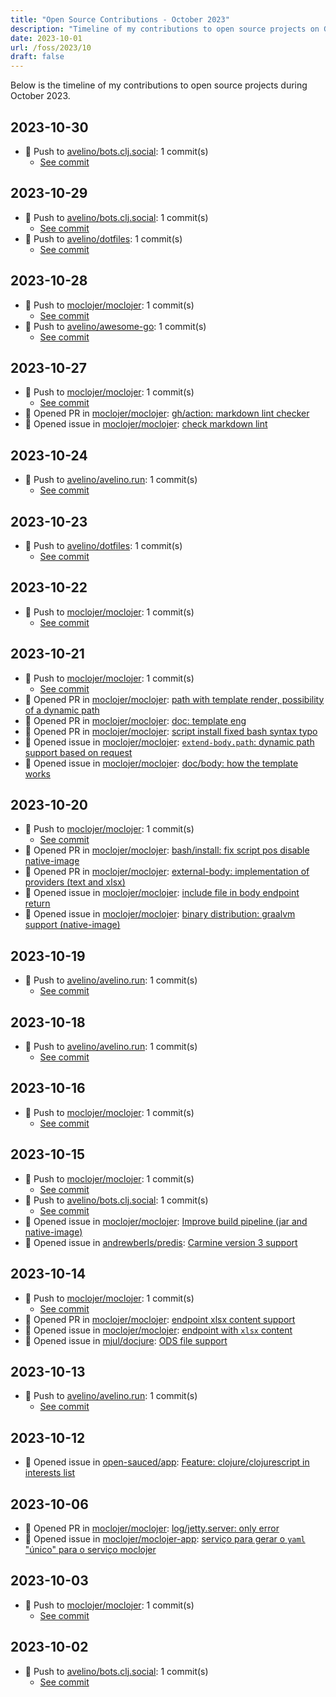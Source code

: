 ```yaml
---
title: "Open Source Contributions - October 2023"
description: "Timeline of my contributions to open source projects on GitHub during October 2023."
date: 2023-10-01
url: /foss/2023/10
draft: false
---
```


Below is the timeline of my contributions to open source projects during October 2023.

## 2023-10-30

- 🔨 Push to [avelino/bots.clj.social](https://github.com/avelino/bots.clj.social): 1 commit(s)
  - [See commit](https://github.com/avelino/bots.clj.social/commits/main/?author=avelino&since=2023-10-30&until=2023-10-30)

## 2023-10-29

- 🔨 Push to [avelino/bots.clj.social](https://github.com/avelino/bots.clj.social): 1 commit(s)
  - [See commit](https://github.com/avelino/bots.clj.social/commits/main/?author=avelino&since=2023-10-29&until=2023-10-29)
- 🔨 Push to [avelino/dotfiles](https://github.com/avelino/dotfiles): 1 commit(s)
  - [See commit](https://github.com/avelino/dotfiles/commits/main/?author=avelino&since=2023-10-29&until=2023-10-29)

## 2023-10-28

- 🔨 Push to [moclojer/moclojer](https://github.com/moclojer/moclojer): 1 commit(s)
  - [See commit](https://github.com/moclojer/moclojer/commits/main/?author=avelino&since=2023-10-28&until=2023-10-28)
- 🔨 Push to [avelino/awesome-go](https://github.com/avelino/awesome-go): 1 commit(s)
  - [See commit](https://github.com/avelino/awesome-go/commits/main/?author=avelino&since=2023-10-28&until=2023-10-28)

## 2023-10-27

- 🔨 Push to [moclojer/moclojer](https://github.com/moclojer/moclojer): 1 commit(s)
  - [See commit](https://github.com/moclojer/moclojer/commits/main/?author=avelino&since=2023-10-27&until=2023-10-27)
- 🔀 Opened PR in [moclojer/moclojer](https://github.com/moclojer/moclojer): [gh/action: markdown lint checker](https://github.com/moclojer/moclojer/pull/169)
- 🐛 Opened issue in [moclojer/moclojer](https://github.com/moclojer/moclojer): [check markdown lint](https://github.com/moclojer/moclojer/issues/168)

## 2023-10-24

- 🔨 Push to [avelino/avelino.run](https://github.com/avelino/avelino.run): 1 commit(s)
  - [See commit](https://github.com/avelino/avelino.run/commits/main/?author=avelino&since=2023-10-24&until=2023-10-24)

## 2023-10-23

- 🔨 Push to [avelino/dotfiles](https://github.com/avelino/dotfiles): 1 commit(s)
  - [See commit](https://github.com/avelino/dotfiles/commits/main/?author=avelino&since=2023-10-23&until=2023-10-23)

## 2023-10-22

- 🔨 Push to [moclojer/moclojer](https://github.com/moclojer/moclojer): 1 commit(s)
  - [See commit](https://github.com/moclojer/moclojer/commits/main/?author=avelino&since=2023-10-22&until=2023-10-22)

## 2023-10-21

- 🔨 Push to [moclojer/moclojer](https://github.com/moclojer/moclojer): 1 commit(s)
  - [See commit](https://github.com/moclojer/moclojer/commits/main/?author=avelino&since=2023-10-21&until=2023-10-21)
- 🔀 Opened PR in [moclojer/moclojer](https://github.com/moclojer/moclojer): [path with template render, possibility of a dynamic path](https://github.com/moclojer/moclojer/pull/167)
- 🔀 Opened PR in [moclojer/moclojer](https://github.com/moclojer/moclojer): [doc: template eng](https://github.com/moclojer/moclojer/pull/165)
- 🔀 Opened PR in [moclojer/moclojer](https://github.com/moclojer/moclojer): [script install fixed bash syntax typo](https://github.com/moclojer/moclojer/pull/164)
- 🐛 Opened issue in [moclojer/moclojer](https://github.com/moclojer/moclojer): [`extend-body.path`: dynamic path support based on request](https://github.com/moclojer/moclojer/issues/166)
- 🐛 Opened issue in [moclojer/moclojer](https://github.com/moclojer/moclojer): [doc/body: how the template works](https://github.com/moclojer/moclojer/issues/163)

## 2023-10-20

- 🔨 Push to [moclojer/moclojer](https://github.com/moclojer/moclojer): 1 commit(s)
  - [See commit](https://github.com/moclojer/moclojer/commits/main/?author=avelino&since=2023-10-20&until=2023-10-20)
- 🔀 Opened PR in [moclojer/moclojer](https://github.com/moclojer/moclojer): [bash/install: fix script pos disable native-image](https://github.com/moclojer/moclojer/pull/162)
- 🔀 Opened PR in [moclojer/moclojer](https://github.com/moclojer/moclojer): [external-body: implementation of providers (text and xlsx)](https://github.com/moclojer/moclojer/pull/161)
- 🐛 Opened issue in [moclojer/moclojer](https://github.com/moclojer/moclojer): [include file in body endpoint return](https://github.com/moclojer/moclojer/issues/160)
- 🐛 Opened issue in [moclojer/moclojer](https://github.com/moclojer/moclojer): [binary distribution: graalvm support (native-image)](https://github.com/moclojer/moclojer/issues/158)

## 2023-10-19

- 🔨 Push to [avelino/avelino.run](https://github.com/avelino/avelino.run): 1 commit(s)
  - [See commit](https://github.com/avelino/avelino.run/commits/main/?author=avelino&since=2023-10-19&until=2023-10-19)

## 2023-10-18

- 🔨 Push to [avelino/avelino.run](https://github.com/avelino/avelino.run): 1 commit(s)
  - [See commit](https://github.com/avelino/avelino.run/commits/main/?author=avelino&since=2023-10-18&until=2023-10-18)

## 2023-10-16

- 🔨 Push to [moclojer/moclojer](https://github.com/moclojer/moclojer): 1 commit(s)
  - [See commit](https://github.com/moclojer/moclojer/commits/main/?author=avelino&since=2023-10-16&until=2023-10-16)

## 2023-10-15

- 🔨 Push to [moclojer/moclojer](https://github.com/moclojer/moclojer): 1 commit(s)
  - [See commit](https://github.com/moclojer/moclojer/commits/main/?author=avelino&since=2023-10-15&until=2023-10-15)
- 🔨 Push to [avelino/bots.clj.social](https://github.com/avelino/bots.clj.social): 1 commit(s)
  - [See commit](https://github.com/avelino/bots.clj.social/commits/main/?author=avelino&since=2023-10-15&until=2023-10-15)
- 🐛 Opened issue in [moclojer/moclojer](https://github.com/moclojer/moclojer): [Improve build pipeline (jar and native-image)](https://github.com/moclojer/moclojer/issues/154)
- 🐛 Opened issue in [andrewberls/predis](https://github.com/andrewberls/predis): [Carmine version 3 support](https://github.com/andrewberls/predis/issues/10)

## 2023-10-14

- 🔨 Push to [moclojer/moclojer](https://github.com/moclojer/moclojer): 1 commit(s)
  - [See commit](https://github.com/moclojer/moclojer/commits/main/?author=avelino&since=2023-10-14&until=2023-10-14)
- 🔀 Opened PR in [moclojer/moclojer](https://github.com/moclojer/moclojer): [endpoint xlsx content support](https://github.com/moclojer/moclojer/pull/153)
- 🐛 Opened issue in [moclojer/moclojer](https://github.com/moclojer/moclojer): [endpoint with `xlsx` content](https://github.com/moclojer/moclojer/issues/152)
- 🐛 Opened issue in [mjul/docjure](https://github.com/mjul/docjure): [ODS file support](https://github.com/mjul/docjure/issues/110)

## 2023-10-13

- 🔨 Push to [avelino/avelino.run](https://github.com/avelino/avelino.run): 1 commit(s)
  - [See commit](https://github.com/avelino/avelino.run/commits/main/?author=avelino&since=2023-10-13&until=2023-10-13)

## 2023-10-12

- 🐛 Opened issue in [open-sauced/app](https://github.com/open-sauced/app): [Feature: clojure/clojurescript in interests list](https://github.com/open-sauced/app/issues/1878)

## 2023-10-06

- 🔀 Opened PR in [moclojer/moclojer](https://github.com/moclojer/moclojer): [log/jetty.server: only error](https://github.com/moclojer/moclojer/pull/151)
- 🐛 Opened issue in [moclojer/moclojer-app](https://github.com/moclojer/moclojer-app): [serviço para gerar o `yaml` "único" para o serviço moclojer](https://github.com/moclojer/moclojer-app/issues/79)

## 2023-10-03

- 🔨 Push to [moclojer/moclojer](https://github.com/moclojer/moclojer): 1 commit(s)
  - [See commit](https://github.com/moclojer/moclojer/commits/main/?author=avelino&since=2023-10-03&until=2023-10-03)

## 2023-10-02

- 🔨 Push to [avelino/bots.clj.social](https://github.com/avelino/bots.clj.social): 1 commit(s)
  - [See commit](https://github.com/avelino/bots.clj.social/commits/main/?author=avelino&since=2023-10-02&until=2023-10-02)

